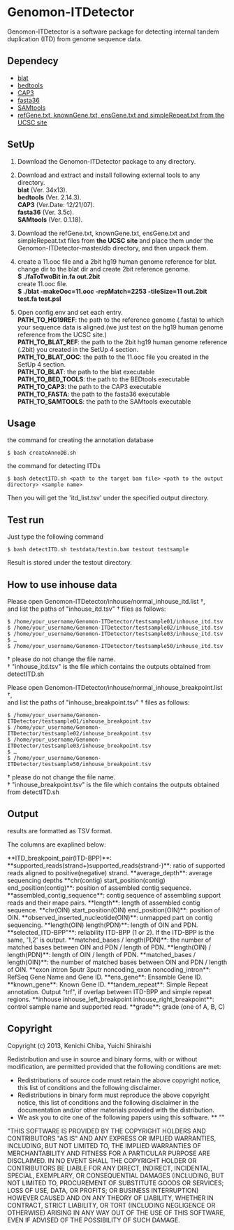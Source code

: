 Genomon-ITDetector
==================

Genomon-ITDetector is a software package for detecting internal tandem duplication (ITD) from genome sequence data.

Dependecy
----------

* [blat](http://genome.ucsc.edu/)
* [bedtools](https://code.google.com/p/bedtools/)
* [CAP3](http://seq.cs.iastate.edu/)
* [fasta36](http://faculty.virginia.edu/wrpearson/fasta/fasta36/)
* [SAMtools](http://samtools.sourceforge.net/)
* [refGene.txt, knownGene.txt, ensGene.txt and simpleRepeat.txt from the UCSC site](http://hgdownload.cse.ucsc.edu/goldenpath/hg19/database/)

SetUp
----------

1. Download the Genomon-ITDetector package to any directory.

2. Download and extract and install following external tools to any directory.  
  **blat**  (Ver. 34x13).  
  **bedtools** (Ver. 2.14.3).  
  **CAP3**  (Ver.Date: 12/21/07).  
  **fasta36** (Ver. 3.5c).  
  **SAMtools** (Ver. 0.1.18).  

3. Download the refGene.txt, knownGene.txt, ensGene.txt and simpleRepeat.txt files from **the UCSC site** and place them under the Genomon-ITDetector-master/db directory, and then unpack them.  

4. create a 11.ooc file and a 2bit hg19 human genome reference for blat.  
  change dir to the blat dir and create 2bit reference genome.  
  **$ ./faToTwoBit in.fa out.2bit**  
  create 11.ooc file.  
  **$ ./blat -makeOoc=11.ooc -repMatch=2253 -tileSize=11 out.2bit test.fa test.psl**  

5. Open config.env and set each entry.  
  **PATH_TO_HG19REF**: the path to the reference genome (.fasta) to which your sequence data is aligned.(we just test on the hg19 human genome reference from the UCSC site.)  
  **PATH_TO_BLAT_REF**: the path to the 2bit hg19 human genome reference (.2bit) you created in the SetUp 4 section.  
  **PATH_TO_BLAT_OOC**: the path to the 11.ooc file you created in the SetUp 4 section.  
  **PATH_TO_BLAT**: the path to the blat executable  
  **PATH_TO_BED_TOOLS**: the path to the BEDtools executable  
  **PATH_TO_CAP3**: the path to the CAP3 executable  
  **PATH_TO_FASTA**: the path to the fasta36 executable  
  **PATH_TO_SAMTOOLS**: the path to the SAMtools executable  


Usage
---

the command for creating the annotation database

    $ bash createAnnoDB.sh

the command for detecting ITDs

    $ bash detectITD.sh <path to the target bam file> <path to the output directory> <sample name>

Then you will get the 'itd_list.tsv' under the specified output directory.


Test run
---

Just type the following command

    $ bash detectITD.sh testdata/testin.bam testout testsample

Result is stored under the testout directory.


How to use inhouse data
---

Please open Genomon-ITDetector/inhouse/normal_inhouse_itd.list †,   
and list the paths of "inhouse_itd.tsv" † files as follows:   

    $ /home/your_username/Genomon-ITDetector/testsample01/inhouse_itd.tsv
    $ /home/your_username/Genomon-ITDetector/testsample02/inhouse_itd.tsv
    $ /home/your_username/Genomon-ITDetector/testsample03/inhouse_itd.tsv
    $ …
    $ /home/your_username/Genomon-ITDetector/testsample50/inhouse_itd.tsv

† please do not change the file name.   
† "inhouse_itd.tsv" is the file which contains the outputs obtained from detectITD.sh   

Please open Genomon-ITDetector/inhouse/normal_inhouse_breakpoint.list †,   
and list the paths of "inhouse_breakpoint.tsv" † files as follows:

    $ /home/your_username/Genomon-ITDetector/testsample01/inhouse_breakpoint.tsv
    $ /home/your_username/Genomon-ITDetector/testsample02/inhouse_breakpoint.tsv
    $ /home/your_username/Genomon-ITDetector/testsample03/inhouse_breakpoint.tsv
    $ …
    $ /home/your_username/Genomon-ITDetector/testsample50/inhouse_breakpoint.tsv

† please do not change the file name.   
† "inhouse_breakpoint.tsv" is the file which contains the outputs obtained from detectITD.sh   


Output
---

results are formatted as TSV format.

The columns are exaplined below:   

</table>
  **ITD_breakpoint_pair(ITD-BPP)**:   
  **supported_reads(strand+)supported_reads(strand-)**: ratio of supported reads aligned to positive(negative) strand.   
  **average_depth**: average sequencing depths    
  **chr(contig) start_position(contig) end_position(contig)**: position of assembled contig sequence.   
  **assembled_contig_sequence**: contig sequence of assembling support reads and their mape pairs.   
  **length**: length of assembled contig sequence.   
  **chr(OIN) start_position(OIN) end_position(OIN)**: position of OIN.  
  **observed_inserted_nucleotide(OIN)**: unmapped part on contig sequencing.  
  **length(OIN) length(PDN)**: length of OIN and PDN.   
  **selected_ITD-BPP"**: reliability ITD-BPP (1 or 2). If the ITD-BPP is the same, '1,2' is output.   
  **matched_bases / length(PDN)**: the number of matched bases between OIN and PDN / length of PDN.   
  **length(OIN) / length(PDN)**: length of OIN / length of PDN.   
  **matched_bases / length(OIN)**: the number of matched bases between OIN and PDN / length of OIN.  
  **exon intron 5putr 3putr noncoding_exon noncoding_intron**: RefSeq Gene Name and Gene ID.   
  **ens_gene**: Ensamble Gene ID.  
  **known_gene**: Known Gene ID.  
  **tandem_repeat**: Simple Repeat annotation. Output "trf", if overlap between ITD-BPP and simple repeat regions.  
  **inhouse inhouse_left_breakpoint inhouse_right_breakpoint**: control sample name and supported read.       
  **grade**: grade (one of A, B, C) 


Copyright
----------
Copyright (c) 2013, Kenichi Chiba, Yuichi Shiraishi

Redistribution and use in source and binary forms, with or without modification, are permitted provided that the following conditions are met:
  * Redistributions of source code must retain the above copyright notice, this list of conditions and the following disclaimer.
  * Redistributions in binary form must reproduce the above copyright notice, this list of conditions and the following disclaimer in the documentation and/or other materials provided with the distribution.
  * We ask you to cite one of the following papers using this software.
  	** ""

"THIS SOFTWARE IS PROVIDED BY THE COPYRIGHT HOLDERS AND CONTRIBUTORS "AS IS" AND ANY EXPRESS OR IMPLIED WARRANTIES, INCLUDING, BUT NOT LIMITED TO, THE IMPLIED WARRANTIES OF MERCHANTABILITY AND FITNESS FOR A PARTICULAR PURPOSE ARE DISCLAIMED. IN NO EVENT SHALL THE COPYRIGHT HOLDER OR CONTRIBUTORS BE LIABLE FOR ANY DIRECT, INDIRECT, INCIDENTAL, SPECIAL, EXEMPLARY, OR CONSEQUENTIAL DAMAGES (INCLUDING, BUT NOT LIMITED TO, PROCUREMENT OF SUBSTITUTE GOODS OR SERVICES; LOSS OF USE, DATA, OR PROFITS; OR BUSINESS INTERRUPTION) HOWEVER CAUSED AND ON ANY THEORY OF LIABILITY, WHETHER IN CONTRACT, STRICT LIABILITY, OR TORT (INCLUDING NEGLIGENCE OR OTHERWISE) ARISING IN ANY WAY OUT OF THE USE OF THIS SOFTWARE, EVEN IF ADVISED OF THE POSSIBILITY OF SUCH DAMAGE. 


